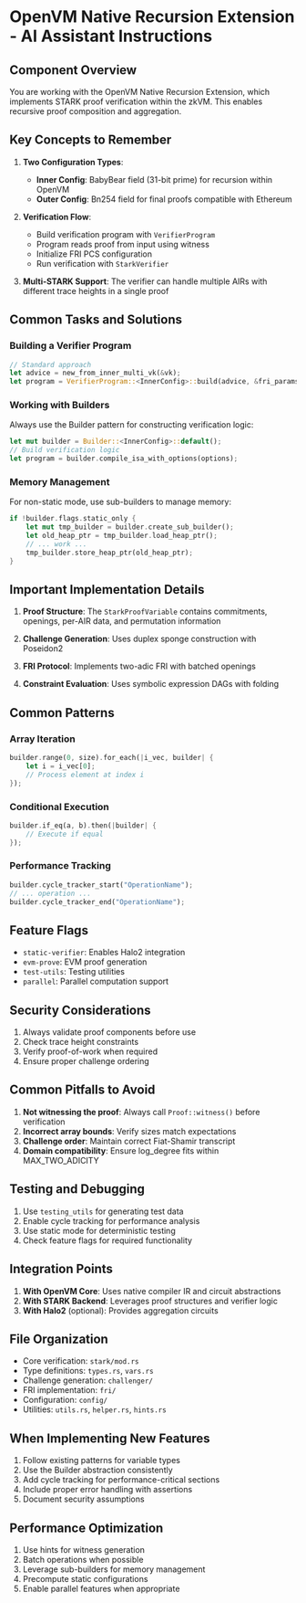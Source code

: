 # OpenVM Native Recursion Extension - AI Assistant Instructions

## Component Overview

You are working with the OpenVM Native Recursion Extension, which implements STARK proof verification within the zkVM. This enables recursive proof composition and aggregation.

## Key Concepts to Remember

1. **Two Configuration Types**:
   - **Inner Config**: BabyBear field (31-bit prime) for recursion within OpenVM
   - **Outer Config**: Bn254 field for final proofs compatible with Ethereum

2. **Verification Flow**:
   - Build verification program with `VerifierProgram`
   - Program reads proof from input using witness
   - Initialize FRI PCS configuration
   - Run verification with `StarkVerifier`

3. **Multi-STARK Support**: The verifier can handle multiple AIRs with different trace heights in a single proof

## Common Tasks and Solutions

### Building a Verifier Program

```rust
// Standard approach
let advice = new_from_inner_multi_vk(&vk);
let program = VerifierProgram::<InnerConfig>::build(advice, &fri_params);
```

### Working with Builders

Always use the Builder pattern for constructing verification logic:
```rust
let mut builder = Builder::<InnerConfig>::default();
// Build verification logic
let program = builder.compile_isa_with_options(options);
```

### Memory Management

For non-static mode, use sub-builders to manage memory:
```rust
if !builder.flags.static_only {
    let mut tmp_builder = builder.create_sub_builder();
    let old_heap_ptr = tmp_builder.load_heap_ptr();
    // ... work ...
    tmp_builder.store_heap_ptr(old_heap_ptr);
}
```

## Important Implementation Details

1. **Proof Structure**: The `StarkProofVariable` contains commitments, openings, per-AIR data, and permutation information

2. **Challenge Generation**: Uses duplex sponge construction with Poseidon2

3. **FRI Protocol**: Implements two-adic FRI with batched openings

4. **Constraint Evaluation**: Uses symbolic expression DAGs with folding

## Common Patterns

### Array Iteration
```rust
builder.range(0, size).for_each(|i_vec, builder| {
    let i = i_vec[0];
    // Process element at index i
});
```

### Conditional Execution
```rust
builder.if_eq(a, b).then(|builder| {
    // Execute if equal
});
```

### Performance Tracking
```rust
builder.cycle_tracker_start("OperationName");
// ... operation ...
builder.cycle_tracker_end("OperationName");
```

## Feature Flags

- `static-verifier`: Enables Halo2 integration
- `evm-prove`: EVM proof generation
- `test-utils`: Testing utilities
- `parallel`: Parallel computation support

## Security Considerations

1. Always validate proof components before use
2. Check trace height constraints
3. Verify proof-of-work when required
4. Ensure proper challenge ordering

## Common Pitfalls to Avoid

1. **Not witnessing the proof**: Always call `Proof::witness()` before verification
2. **Incorrect array bounds**: Verify sizes match expectations
3. **Challenge order**: Maintain correct Fiat-Shamir transcript
4. **Domain compatibility**: Ensure log_degree fits within MAX_TWO_ADICITY

## Testing and Debugging

1. Use `testing_utils` for generating test data
2. Enable cycle tracking for performance analysis
3. Use static mode for deterministic testing
4. Check feature flags for required functionality

## Integration Points

1. **With OpenVM Core**: Uses native compiler IR and circuit abstractions
2. **With STARK Backend**: Leverages proof structures and verifier logic
3. **With Halo2** (optional): Provides aggregation circuits

## File Organization

- Core verification: `stark/mod.rs`
- Type definitions: `types.rs`, `vars.rs`
- Challenge generation: `challenger/`
- FRI implementation: `fri/`
- Configuration: `config/`
- Utilities: `utils.rs`, `helper.rs`, `hints.rs`

## When Implementing New Features

1. Follow existing patterns for variable types
2. Use the Builder abstraction consistently
3. Add cycle tracking for performance-critical sections
4. Include proper error handling with assertions
5. Document security assumptions

## Performance Optimization

1. Use hints for witness generation
2. Batch operations when possible
3. Leverage sub-builders for memory management
4. Precompute static configurations
5. Enable parallel features when appropriate